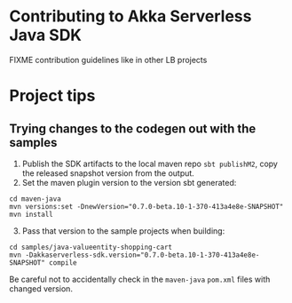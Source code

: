 # Contributing to Akka Serverless Java SDK

FIXME contribution guidelines like in other LB projects


# Project tips

##  Trying changes to the codegen out with the samples

1. Publish the SDK artifacts to the local maven repo `sbt publishM2`, copy the released snapshot version from the output.
2. Set the maven plugin version to the version sbt generated:

```shell
cd maven-java
mvn versions:set -DnewVersion="0.7.0-beta.10-1-370-413a4e8e-SNAPSHOT"
mvn install
```

3. Pass that version to the sample projects when building:

```shell
cd samples/java-valueentity-shopping-cart
mvn -Dakkaserverless-sdk.version="0.7.0-beta.10-1-370-413a4e8e-SNAPSHOT" compile
```

Be careful not to accidentally check in the `maven-java` `pom.xml` files with changed version.
